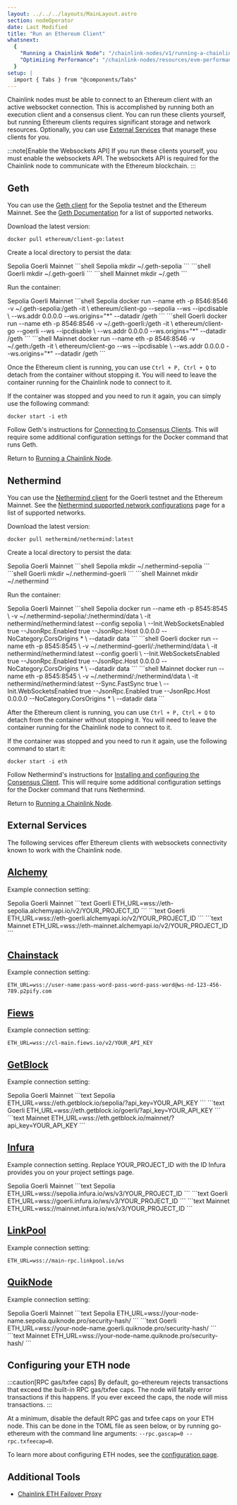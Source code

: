 ```yaml
---
layout: ../../../layouts/MainLayout.astro
section: nodeOperator
date: Last Modified
title: "Run an Ethereum Client"
whatsnext:
  {
    "Running a Chainlink Node": "/chainlink-nodes/v1/running-a-chainlink-node/",
    "Optimizing Performance": "/chainlink-nodes/resources/evm-performance-configuration/",
  }
setup: |
  import { Tabs } from "@components/Tabs"
---
```


Chainlink nodes must be able to connect to an Ethereum client with an active websocket connection. This is accomplished by running both an execution client and a consensus client. You can run these clients yourself, but running Ethereum clients requires significant storage and network resources. Optionally, you can use [External Services](#external-services) that manage these clients for you.

:::note[Enable the Websockets API]
If you run these clients yourself, you must enable the websockets API. The websockets API is required for the Chainlink node to communicate with the Ethereum blockchain.
:::

## Geth

You can use the [Geth client](https://geth.ethereum.org/docs/) for the Sepolia testnet and the Ethereum Mainnet. See the [Geth Documentation](https://geth.ethereum.org/docs/interface/peer-to-peer/) for a list of supported networks.

Download the latest version:

```shell
docker pull ethereum/client-go:latest
```

Create a local directory to persist the data:

<Tabs client:visible>
    <Fragment slot="tab.1">Sepolia</Fragment>
    <Fragment slot="tab.2">Goerli</Fragment>
    <Fragment slot="tab.3">Mainnet</Fragment>
    <Fragment slot="panel.1">
    ```shell Sepolia
    mkdir ~/.geth-sepolia
    ```
    </Fragment>
    <Fragment slot="panel.2">
    ```shell Goerli
    mkdir ~/.geth-goerli
    ```
    </Fragment>
    <Fragment slot="panel.3">
    ```shell Mainnet
    mkdir ~/.geth
    ```
    </Fragment>
</Tabs>

Run the container:

<Tabs client:visible>
    <Fragment slot="tab.1">Sepolia</Fragment>
    <Fragment slot="tab.2">Goerli</Fragment>
    <Fragment slot="tab.3">Mainnet</Fragment>
    <Fragment slot="panel.1">
    ```shell Sepolia
    docker run --name eth -p 8546:8546 -v ~/.geth-sepolia:/geth -it \
    ethereum/client-go --sepolia --ws --ipcdisable \
    --ws.addr 0.0.0.0 --ws.origins="*" --datadir /geth
    ```
    </Fragment>
    <Fragment slot="panel.2">
    ```shell Goerli
    docker run --name eth -p 8546:8546 -v ~/.geth-goerli:/geth -it \
    ethereum/client-go --goerli --ws --ipcdisable \
    --ws.addr 0.0.0.0 --ws.origins="*" --datadir /geth
    ```
    </Fragment>
    <Fragment slot="panel.3">
    ```shell Mainnet
    docker run --name eth -p 8546:8546 -v ~/.geth:/geth -it \
    ethereum/client-go --ws --ipcdisable \
    --ws.addr 0.0.0.0 --ws.origins="*" --datadir /geth
    ```
    </Fragment>
</Tabs>

Once the Ethereum client is running, you can use `Ctrl + P, Ctrl + Q` to detach from the container without stopping it. You will need to leave the container running for the Chainlink node to connect to it.

If the container was stopped and you need to run it again, you can simply use the following command:

```shell
docker start -i eth
```

Follow Geth's instructions for [Connecting to Consensus Clients](https://geth.ethereum.org/docs/getting-started/consensus-clients). This will require some additional configuration settings for the Docker command that runs Geth.

Return to [Running a Chainlink Node](/chainlink-nodes/v1/running-a-chainlink-node/).

## Nethermind

You can use the [Nethermind client](https://docs.nethermind.io/nethermind/) for the Goerli testnet and the Ethereum Mainnet. See the [Nethermind supported network configurations](https://docs.nethermind.io/nethermind/ethereum-client/docker#available-configurations) page for a list of supported networks.

Download the latest version:

```shell
docker pull nethermind/nethermind:latest
```

Create a local directory to persist the data:

<Tabs client:visible>
    <Fragment slot="tab.1">Sepolia</Fragment>
    <Fragment slot="tab.2">Goerli</Fragment>
    <Fragment slot="tab.3">Mainnet</Fragment>
    <Fragment slot="panel.1">
    ```shell Sepolia
    mkdir ~/.nethermind-sepolia
    ```
    </Fragment>
    <Fragment slot="panel.2">
    ```shell Goerli
    mkdir ~/.nethermind-goerli
    ```
    </Fragment>
    <Fragment slot="panel.3">
    ```shell Mainnet
    mkdir ~/.nethermind
    ```
    </Fragment>
</Tabs>

Run the container:

<Tabs client:visible>
    <Fragment slot="tab.1">Sepolia</Fragment>
    <Fragment slot="tab.2">Goerli</Fragment>
    <Fragment slot="tab.3">Mainnet</Fragment>
    <Fragment slot="panel.1">
    ```shell Sepolia
    docker run --name eth -p 8545:8545 \
              -v ~/.nethermind-sepolia/:/nethermind/data \
              -it nethermind/nethermind:latest --config sepolia \
              --Init.WebSocketsEnabled true --JsonRpc.Enabled true --JsonRpc.Host 0.0.0.0 --NoCategory.CorsOrigins * \
              --datadir data
    ```
    </Fragment>
    <Fragment slot="panel.2">
    ```shell Goerli
    docker run --name eth -p 8545:8545 \
              -v ~/.nethermind-goerli/:/nethermind/data \
              -it nethermind/nethermind:latest --config goerli \
              --Init.WebSocketsEnabled true --JsonRpc.Enabled true --JsonRpc.Host 0.0.0.0 --NoCategory.CorsOrigins * \
              --datadir data
    ```
    </Fragment>
    <Fragment slot="panel.3">
    ```shell Mainnet
    docker run --name eth -p 8545:8545 \
              -v ~/.nethermind/:/nethermind/data \
              -it nethermind/nethermind:latest --Sync.FastSync true \
              --Init.WebSocketsEnabled true --JsonRpc.Enabled true --JsonRpc.Host 0.0.0.0 --NoCategory.CorsOrigins * \
              --datadir data
    ```
    </Fragment>
</Tabs>

After the Ethereum client is running, you can use `Ctrl + P, Ctrl + Q` to detach from the container without stopping it. You will need to leave the container running for the Chainlink node to connect to it.

If the container was stopped and you need to run it again, use the following command to start it:

```shell
docker start -i eth
```

Follow Nethermind's instructions for [Installing and configuring the Consensus Client](https://docs.nethermind.io/nethermind/guides-and-helpers/validator-setup/eth2-validator#setup). This will require some additional configuration settings for the Docker command that runs Nethermind.

Return to [Running a Chainlink Node](/chainlink-nodes/v1/running-a-chainlink-node/).

## External Services

The following services offer Ethereum clients with websockets connectivity known to work with the Chainlink node.

## [Alchemy](https://www.alchemyapi.io)

Example connection setting:

<Tabs client:visible>
    <Fragment slot="tab.1">Sepolia</Fragment>
    <Fragment slot="tab.2">Goerli</Fragment>
    <Fragment slot="tab.3">Mainnet</Fragment>
    <Fragment slot="panel.1">
    ```text Goerli
    ETH_URL=wss://eth-sepolia.alchemyapi.io/v2/YOUR_PROJECT_ID
    ```
    </Fragment>
    <Fragment slot="panel.2">
    ```text Goerli
    ETH_URL=wss://eth-goerli.alchemyapi.io/v2/YOUR_PROJECT_ID
    ```
    </Fragment>
    <Fragment slot="panel.3">
    ```text Mainnet
    ETH_URL=wss://eth-mainnet.alchemyapi.io/v2/YOUR_PROJECT_ID
    ```
    </Fragment>
</Tabs>

## [Chainstack](https://support.chainstack.com/hc/en-us/articles/900001664463-Setting-up-a-Chainlink-node-with-an-Ethereum-node-provided-by-Chainstack)

Example connection setting:

```text Mainnet
ETH_URL=wss://user-name:pass-word-pass-word-pass-word@ws-nd-123-456-789.p2pify.com
```

## [Fiews](https://docs.fiews.io/docs/getting-started)

Example connection setting:

```text Mainnet
ETH_URL=wss://cl-main.fiews.io/v2/YOUR_API_KEY
```

## [GetBlock](https://getblock.io/)

Example connection setting:

<Tabs client:visible>
    <Fragment slot="tab.1">Sepolia</Fragment>
    <Fragment slot="tab.2">Goerli</Fragment>
    <Fragment slot="tab.3">Mainnet</Fragment>
    <Fragment slot="panel.1">
    ```text Sepolia
    ETH_URL=wss://eth.getblock.io/sepolia/?api_key=YOUR_API_KEY
    ```
    </Fragment>
    <Fragment slot="panel.2">
    ```text Goerli
    ETH_URL=wss://eth.getblock.io/goerli/?api_key=YOUR_API_KEY
    ```
    </Fragment>
    <Fragment slot="panel.3">
    ```text Mainnet
    ETH_URL=wss://eth.getblock.io/mainnet/?api_key=YOUR_API_KEY
    ```
    </Fragment>
</Tabs>

## [Infura](https://infura.io/docs/ethereum/wss/introduction.md)

Example connection setting. Replace YOUR_PROJECT_ID with the ID Infura provides you on your project settings page.

<Tabs client:visible>
    <Fragment slot="tab.1">Sepolia</Fragment>
    <Fragment slot="tab.2">Goerli</Fragment>
    <Fragment slot="tab.3">Mainnet</Fragment>
    <Fragment slot="panel.1">
    ```text Sepolia
    ETH_URL=wss://sepolia.infura.io/ws/v3/YOUR_PROJECT_ID
    ```
    </Fragment>
    <Fragment slot="panel.2">
    ```text Goerli
    ETH_URL=wss://goerli.infura.io/ws/v3/YOUR_PROJECT_ID
    ```
    </Fragment>
    <Fragment slot="panel.3">
    ```text Mainnet
    ETH_URL=wss://mainnet.infura.io/ws/v3/YOUR_PROJECT_ID
    ```
    </Fragment>
</Tabs>

## [LinkPool](https://docs.linkpool.io/docs/websocket_main)

Example connection setting:

```text Mainnet
ETH_URL=wss://main-rpc.linkpool.io/ws
```

## [QuikNode](https://www.quiknode.io)

Example connection setting:

<Tabs client:visible>
    <Fragment slot="tab.1">Sepolia</Fragment>
    <Fragment slot="tab.2">Goerli</Fragment>
    <Fragment slot="tab.3">Mainnet</Fragment>
    <Fragment slot="panel.1">
    ```text Sepolia
    ETH_URL=wss://your-node-name.sepolia.quiknode.pro/security-hash/
    ```
    </Fragment>
    <Fragment slot="panel.2">
    ```text Goerli
    ETH_URL=wss://your-node-name.goerli.quiknode.pro/security-hash/
    ```
    </Fragment>
    <Fragment slot="panel.3">
    ```text Mainnet
    ETH_URL=wss://your-node-name.quiknode.pro/security-hash/
    ```
    </Fragment>
</Tabs>

## Configuring your ETH node

:::caution[RPC gas/txfee caps]
By default, go-ethereum rejects transactions that exceed the built-in RPC gas/txfee caps. The node will fatally error transactions if this happens. If you ever exceed the caps, the node will miss transactions.
:::

At a minimum, disable the default RPC gas and txfee caps on your ETH node. This can be done in the TOML file as seen below, or by running go-ethereum with the command line arguments: `--rpc.gascap=0 --rpc.txfeecap=0`.

To learn more about configuring ETH nodes, see the [configuration page](/chainlink-nodes/v1/configuration/#configuring-your-eth-node).

## Additional Tools

- [Chainlink ETH Failover Proxy](https://github.com/Fiews/ChainlinkEthFailover)
